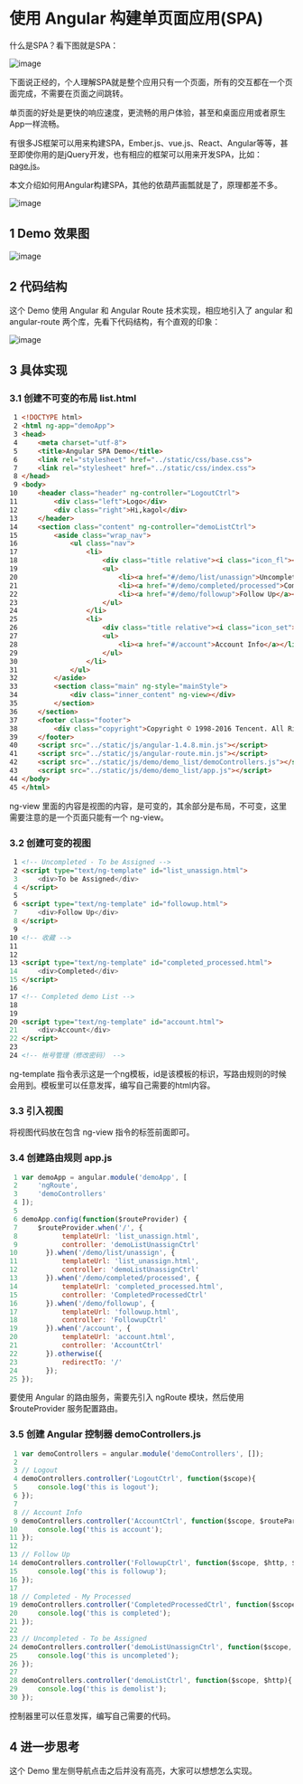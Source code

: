 # 使用 Angular 构建单页面应用(SPA)

什么是SPA？看下图就是SPA：

![image](https://user-images.githubusercontent.com/9566362/227754042-f7bcbb75-fdac-404f-a286-99afc3a4c145.png)

下面说正经的，个人理解SPA就是整个应用只有一个页面，所有的交互都在一个页面完成，不需要在页面之间跳转。

单页面的好处是更快的响应速度，更流畅的用户体验，甚至和桌面应用或者原生App一样流畅。

有很多JS框架可以用来构建SPA，Ember.js、vue.js、React、Angular等等，甚至即使你用的是jQuery开发，也有相应的框架可以用来开发SPA，比如：[page.js](https://github.com/visionmedia/page.js)。

本文介绍如何用Angular构建SPA，其他的依葫芦画瓢就是了，原理都差不多。

![image](https://user-images.githubusercontent.com/9566362/227754053-d1722108-c681-4e16-a7d0-eb32b5809646.png)

## 1 Demo 效果图

![image](https://user-images.githubusercontent.com/9566362/227754060-eba65030-fa50-4d03-b206-23782baeb6d4.png)

## 2 代码结构

这个 Demo 使用 Angular 和 Angular Route 技术实现，相应地引入了 angular 和 angular-route 两个库，先看下代码结构，有个直观的印象：

![image](https://user-images.githubusercontent.com/9566362/227754067-caac3ff2-d824-486d-b28a-511870d077b9.png)

## 3 具体实现

### 3.1 创建不可变的布局 list.html

```html
 1 <!DOCTYPE html>
 2 <html ng-app="demoApp">
 3 <head>
 4     <meta charset="utf-8">
 5     <title>Angular SPA Demo</title>
 6     <link rel="stylesheet" href="../static/css/base.css">
 7     <link rel="stylesheet" href="../static/css/index.css">
 8 </head>
 9 <body>
10     <header class="header" ng-controller="LogoutCtrl">
11         <div class="left">Logo</div>
12         <div class="right">Hi,kagol</div>
13     </header>
14     <section class="content" ng-controller="demoListCtrl">
15         <aside class="wrap_nav">
16             <ul class="nav">
17                 <li>
18                     <div class="title relative"><i class="icon_fl"></i><span class="span_fl">Demo List</span></div>
19                     <ul>
20                         <li><a href="#/demo/list/unassign">Uncompleted</a></li>
21                         <li><a href="#/demo/completed/processed">Completed</a></li>
22                         <li><a href="#/demo/followup">Follow Up</a></li>
23                     </ul>
24                 </li>
25                 <li>
26                     <div class="title relative"><i class="icon_set"></i><span class="span_set">Setting</span></div>
27                     <ul>
28                         <li><a href="#/account">Account Info</a></li>
29                     </ul>
30                 </li>
31             </ul>
32         </aside>
33         <section class="main" ng-style="mainStyle">
34             <div class="inner_content" ng-view></div>
35         </section>
36     </section>
37     <footer class="footer">
38         <div class="copyright">Copyright © 1998-2016 Tencent. All Rights Reserved</div>
39     </footer>
40     <script src="../static/js/angular-1.4.8.min.js"></script>
41     <script src="../static/js/angular-route.min.js"></script>
42     <script src="../static/js/demo/demo_list/demoControllers.js"></script>
43     <script src="../static/js/demo/demo_list/app.js"></script>
44 </body>
45 </html>
```

ng-view 里面的内容是视图的内容，是可变的，其余部分是布局，不可变，这里需要注意的是一个页面只能有一个 ng-view。

### 3.2 创建可变的视图

```html
 1 <!-- Uncompleted - To be Assigned -->
 2 <script type="text/ng-template" id="list_unassign.html">
 3     <div>To be Assigned</div>
 4 </script>
 5 
 6 <script type="text/ng-template" id="followup.html">
 7     <div>Follow Up</div>
 8 </script>
 9 
10 <!-- 收藏 -->
11 
12 
13 <script type="text/ng-template" id="completed_processed.html">
14     <div>Completed</div>
15 </script>
16 
17 <!-- Completed demo List -->
18 
19 
20 <script type="text/ng-template" id="account.html">
21     <div>Account</div>
22 </script>
23 
24 <!-- 帐号管理（修改密码） -->
```
ng-template 指令表示这是一个ng模板，id是该模板的标识，写路由规则的时候会用到。模板里可以任意发挥，编写自己需要的html内容。

### 3.3 引入视图

将视图代码放在包含 ng-view 指令的标签前面即可。

### 3.4 创建路由规则 app.js

```js
 1 var demoApp = angular.module('demoApp', [
 2     'ngRoute',
 3     'demoControllers'
 4 ]);
 5 
 6 demoApp.config(function($routeProvider) {
 7     $routeProvider.when('/', {
 8           templateUrl: 'list_unassign.html',
 9           controller: 'demoListUnassignCtrl'
10       }).when('/demo/list/unassign', {
11           templateUrl: 'list_unassign.html',
12           controller: 'demoListUnassignCtrl'
13       }).when('/demo/completed/processed', {
14           templateUrl: 'completed_processed.html',
15           controller: 'CompletedProcessedCtrl'
16       }).when('/demo/followup', {
17           templateUrl: 'followup.html',
18           controller: 'FollowupCtrl'
19       }).when('/account', {
20           templateUrl: 'account.html',
21           controller: 'AccountCtrl'
22       }).otherwise({
23           redirectTo: '/'
24       });
25 });
```

要使用 Angular 的路由服务，需要先引入 ngRoute 模块，然后使用 $routeProvider 服务配置路由。

### 3.5 创建 Angular 控制器 demoControllers.js

```js
 1 var demoControllers = angular.module('demoControllers', []);
 2 
 3 // Logout
 4 demoControllers.controller('LogoutCtrl', function($scope){
 5     console.log('this is logout');
 6 });
 7 
 8 // Account Info
 9 demoControllers.controller('AccountCtrl', function($scope, $routeParams){
10     console.log('this is account');
11 });
12 
13 // Follow Up
14 demoControllers.controller('FollowupCtrl', function($scope, $http, $routeParams){
15     console.log('this is followup');
16 });
17 
18 // Completed - My Processed
19 demoControllers.controller('CompletedProcessedCtrl', function($scope, $http, $routeParams){
20     console.log('this is completed');
21 });
22 
23 // Uncompleted - To be Assigned
24 demoControllers.controller('demoListUnassignCtrl', function($scope, $http){
25     console.log('this is uncompleted');
26 });
27 
28 demoControllers.controller('demoListCtrl', function($scope, $http){
29     console.log('this is demolist');
30 });
```

控制器里可以任意发挥，编写自己需要的代码。

## 4 进一步思考

这个 Demo 里左侧导航点击之后并没有高亮，大家可以想想怎么实现。

<EditInfo time="2016-03-31 22:49" title="阅读(1146)  评论(2)" />
